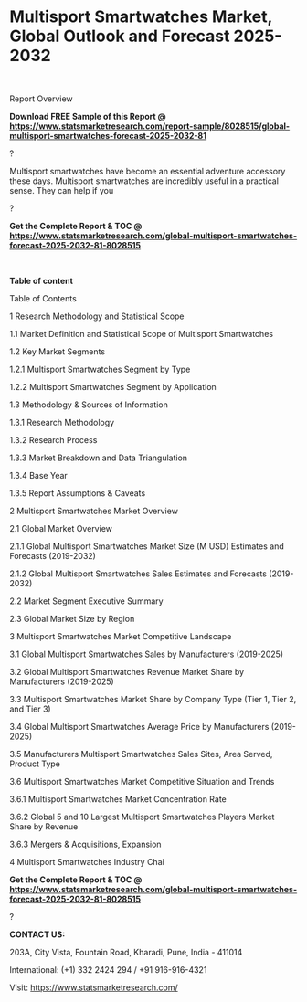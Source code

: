 <h1>Multisport Smartwatches Market, Global Outlook and Forecast 2025-2032</h1><br/><p>Report Overview</p>
 
 
 
 <div><b>Download FREE Sample of this Report @ <a href="https://www.statsmarketresearch.com/download-free-sample/8028515/global-multisport-smartwatches-forecast-2025-2032-81">https://www.statsmarketresearch.com/report-sample/8028515/global-multisport-smartwatches-forecast-2025-2032-81</a></b></div>
 
 
 
 <p>? </p>
 
 
 
 <p>Multisport smartwatches have become an essential adventure accessory these days. Multisport smartwatches are incredibly useful in a practical sense. They can help if you</p>
 
 
 
 <p>? </p>
 
 
 
 <div><b>Get the Complete Report & TOC @ <a href="https://www.statsmarketresearch.com/global-multisport-smartwatches-forecast-2025-2032-81-8028515">https://www.statsmarketresearch.com/global-multisport-smartwatches-forecast-2025-2032-81-8028515</a></b></div>
 
 
 
 <p><br />
 
 <b>Table of content</b></p>
 
 
 
 <p>Table of Contents<br />
 
 1 Research Methodology and Statistical Scope<br />
 
 1.1 Market Definition and Statistical Scope of Multisport Smartwatches<br />
 
 1.2 Key Market Segments<br />
 
 1.2.1 Multisport Smartwatches Segment by Type<br />
 
 1.2.2 Multisport Smartwatches Segment by Application<br />
 
 1.3 Methodology & Sources of Information<br />
 
 1.3.1 Research Methodology<br />
 
 1.3.2 Research Process<br />
 
 1.3.3 Market Breakdown and Data Triangulation<br />
 
 1.3.4 Base Year<br />
 
 1.3.5 Report Assumptions & Caveats<br />
 
 2 Multisport Smartwatches Market Overview<br />
 
 2.1 Global Market Overview<br />
 
 2.1.1 Global Multisport Smartwatches Market Size (M USD) Estimates and Forecasts (2019-2032)<br />
 
 2.1.2 Global Multisport Smartwatches Sales Estimates and Forecasts (2019-2032)<br />
 
 2.2 Market Segment Executive Summary<br />
 
 2.3 Global Market Size by Region<br />
 
 3 Multisport Smartwatches Market Competitive Landscape<br />
 
 3.1 Global Multisport Smartwatches Sales by Manufacturers (2019-2025)<br />
 
 3.2 Global Multisport Smartwatches Revenue Market Share by Manufacturers (2019-2025)<br />
 
 3.3 Multisport Smartwatches Market Share by Company Type (Tier 1, Tier 2, and Tier 3)<br />
 
 3.4 Global Multisport Smartwatches Average Price by Manufacturers (2019-2025)<br />
 
 3.5 Manufacturers Multisport Smartwatches Sales Sites, Area Served, Product Type<br />
 
 3.6 Multisport Smartwatches Market Competitive Situation and Trends<br />
 
 3.6.1 Multisport Smartwatches Market Concentration Rate<br />
 
 3.6.2 Global 5 and 10 Largest Multisport Smartwatches Players Market Share by Revenue<br />
 
 3.6.3 Mergers & Acquisitions, Expansion<br />
 
 4 Multisport Smartwatches Industry Chai</p>
 
 
 
 <div><b>Get the Complete Report & TOC @ <a href="https://www.statsmarketresearch.com/global-multisport-smartwatches-forecast-2025-2032-81-8028515">https://www.statsmarketresearch.com/global-multisport-smartwatches-forecast-2025-2032-81-8028515</a></b></div>
 
 
 
 <p>? </p>
 
 
 
 <p><b>CONTACT US:</b><br />
 
 203A, City Vista, Fountain Road, Kharadi, Pune, India - 411014<br />
 
 International: (+1) 332 2424 294 / +91 916-916-4321<br />
 
 Visit: <a href="https://www.statsmarketresearch.com/">https://www.statsmarketresearch.com/</a></p>